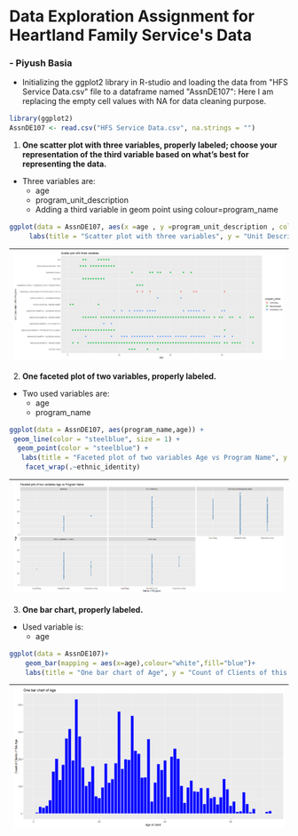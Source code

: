 Data Exploration Assignment for Heartland Family Service's Data
=
### - Piyush Basia

* Initializing the ggplot2 library in R-studio and loading the data from "HFS Service Data.csv" file to a dataframe named "AssnDE107":  Here I am replacing the empty cell values with NA for data cleaning purpose.

``` r
library(ggplot2)
AssnDE107 <- read.csv("HFS Service Data.csv", na.strings = "")
```  

1. **One scatter plot with three variables, properly labeled; choose your representation of the third variable based on what’s best for representing the data.**  
* Three variables are:
  * age  
  * program_unit_description  
  * Adding a third variable in geom point using colour=program_name 
```r
ggplot(data = AssnDE107, aes(x =age , y =program_unit_description , colour=program_name)) +geom_point(size = 3)+
     labs(title = "Scatter plot with three variables", y = "Unit Description of the Program", x = "Age")
```
| ![Scatter Plot](https://github.com/pbasia/Assignments_ISQA8600/blob/main/Data%20Exploration/1scatter3var.png)<!-- -->
| -

2. **One faceted plot of two variables, properly labeled.**  
* Two used variables are:
  * age  
  * program_name   
```r
ggplot(data = AssnDE107, aes(program_name,age)) +
 geom_line(color = "steelblue", size = 1) +
  geom_point(color = "steelblue") +
   labs(title = "Faceted plot of two variables Age vs Program Name", y = "Age", x = "Name of Program") +
    facet_wrap(.~ethnic_identity)
```
| ![Faceted Plot](https://github.com/pbasia/Assignments_ISQA8600/blob/main/Data%20Exploration/2FacetedPlot.png)<!-- -->
| -

3. **One bar chart, properly labeled.**  
* Used variable is:
  * age    
```r
ggplot(data = AssnDE107)+
    geom_bar(mapping = aes(x=age),colour="white",fill="blue")+
    labs(title = "One bar chart of Age", y = "Count of Clients of this Age", x = "Age of client")
```
| ![Bar Chart](https://github.com/pbasia/Assignments_ISQA8600/blob/main/Data%20Exploration/3BarChart.png)<!-- -->
| -

